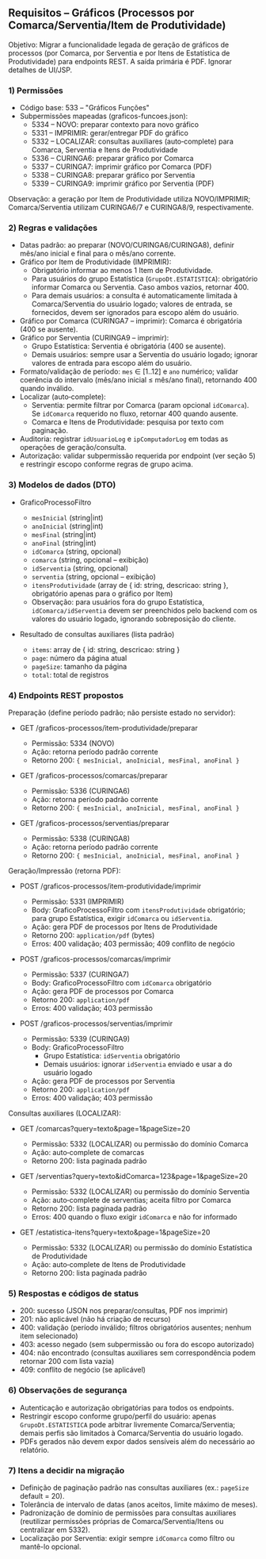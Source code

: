 ## Requisitos – Gráficos (Processos por Comarca/Serventia/Item de Produtividade)

Objetivo: Migrar a funcionalidade legada de geração de gráficos de processos (por Comarca, por Serventia e por Itens de Estatística de Produtividade) para endpoints REST. A saída primária é PDF. Ignorar detalhes de UI/JSP.

### 1) Permissões
- Código base: 533 – "Gráficos Funções"
- Subpermissões mapeadas (graficos-funcoes.json):
  - 5334 – NOVO: preparar contexto para novo gráfico
  - 5331 – IMPRIMIR: gerar/entregar PDF do gráfico
  - 5332 – LOCALIZAR: consultas auxiliares (auto‑complete) para Comarca, Serventia e Itens de Produtividade
  - 5336 – CURINGA6: preparar gráfico por Comarca
  - 5337 – CURINGA7: imprimir gráfico por Comarca (PDF)
  - 5338 – CURINGA8: preparar gráfico por Serventia
  - 5339 – CURINGA9: imprimir gráfico por Serventia (PDF)

Observação: a geração por Item de Produtividade utiliza NOVO/IMPRIMIR; Comarca/Serventia utilizam CURINGA6/7 e CURINGA8/9, respectivamente.

### 2) Regras e validações
- Datas padrão: ao preparar (NOVO/CURINGA6/CURINGA8), definir mês/ano inicial e final para o mês/ano corrente.
- Gráfico por Item de Produtividade (IMPRIMIR):
  - Obrigatório informar ao menos 1 Item de Produtividade.
  - Para usuários do grupo Estatística (`GrupoDt.ESTATISTICA`): obrigatório informar Comarca ou Serventia. Caso ambos vazios, retornar 400.
  - Para demais usuários: a consulta é automaticamente limitada à Comarca/Serventia do usuário logado; valores de entrada, se fornecidos, devem ser ignorados para escopo além do usuário.
- Gráfico por Comarca (CURINGA7 – imprimir): Comarca é obrigatória (400 se ausente).
- Gráfico por Serventia (CURINGA9 – imprimir):
  - Grupo Estatística: Serventia é obrigatória (400 se ausente).
  - Demais usuários: sempre usar a Serventia do usuário logado; ignorar valores de entrada para escopo além do usuário.
- Formato/validação de período: `mes` ∈ [1..12] e `ano` numérico; validar coerência do intervalo (mês/ano inicial ≤ mês/ano final), retornando 400 quando inválido.
- Localizar (auto‑complete):
  - Serventia: permite filtrar por Comarca (param opcional `idComarca`). Se `idComarca` requerido no fluxo, retornar 400 quando ausente.
  - Comarca e Itens de Produtividade: pesquisa por texto com paginação.
- Auditoria: registrar `idUsuarioLog` e `ipComputadorLog` em todas as operações de geração/consulta.
- Autorização: validar subpermissão requerida por endpoint (ver seção 5) e restringir escopo conforme regras de grupo acima.

### 3) Modelos de dados (DTO)
- GraficoProcessoFiltro
  - `mesInicial` (string|int)
  - `anoInicial` (string|int)
  - `mesFinal` (string|int)
  - `anoFinal` (string|int)
  - `idComarca` (string, opcional)
  - `comarca` (string, opcional – exibição)
  - `idServentia` (string, opcional)
  - `serventia` (string, opcional – exibição)
  - `itensProdutividade` (array de { id: string, descricao: string }, obrigatório apenas para o gráfico por Item)
  - Observação: para usuários fora do grupo Estatística, `idComarca/idServentia` devem ser preenchidos pelo backend com os valores do usuário logado, ignorando sobreposição do cliente.

- Resultado de consultas auxiliares (lista padrão)
  - `items`: array de { id: string, descricao: string }
  - `page`: número da página atual
  - `pageSize`: tamanho da página
  - `total`: total de registros

### 4) Endpoints REST propostos

Preparação (define período padrão; não persiste estado no servidor):
- GET /graficos-processos/item-produtividade/preparar
  - Permissão: 5334 (NOVO)
  - Ação: retorna período padrão corrente
  - Retorno 200: `{ mesInicial, anoInicial, mesFinal, anoFinal }`

- GET /graficos-processos/comarcas/preparar
  - Permissão: 5336 (CURINGA6)
  - Ação: retorna período padrão corrente
  - Retorno 200: `{ mesInicial, anoInicial, mesFinal, anoFinal }`

- GET /graficos-processos/serventias/preparar
  - Permissão: 5338 (CURINGA8)
  - Ação: retorna período padrão corrente
  - Retorno 200: `{ mesInicial, anoInicial, mesFinal, anoFinal }`

Geração/Impressão (retorna PDF):
- POST /graficos-processos/item-produtividade/imprimir
  - Permissão: 5331 (IMPRIMIR)
  - Body: GraficoProcessoFiltro com `itensProdutividade` obrigatório; para grupo Estatística, exigir `idComarca` ou `idServentia`.
  - Ação: gera PDF de processos por Itens de Produtividade
  - Retorno 200: `application/pdf` (bytes)
  - Erros: 400 validação; 403 permissão; 409 conflito de negócio

- POST /graficos-processos/comarcas/imprimir
  - Permissão: 5337 (CURINGA7)
  - Body: GraficoProcessoFiltro com `idComarca` obrigatório
  - Ação: gera PDF de processos por Comarca
  - Retorno 200: `application/pdf`
  - Erros: 400 validação; 403 permissão

- POST /graficos-processos/serventias/imprimir
  - Permissão: 5339 (CURINGA9)
  - Body: GraficoProcessoFiltro
    - Grupo Estatística: `idServentia` obrigatório
    - Demais usuários: ignorar `idServentia` enviado e usar a do usuário logado
  - Ação: gera PDF de processos por Serventia
  - Retorno 200: `application/pdf`
  - Erros: 400 validação; 403 permissão

Consultas auxiliares (LOCALIZAR):
- GET /comarcas?query=texto&page=1&pageSize=20
  - Permissão: 5332 (LOCALIZAR) ou permissão do domínio Comarca
  - Ação: auto‑complete de comarcas
  - Retorno 200: lista paginada padrão

- GET /serventias?query=texto&idComarca=123&page=1&pageSize=20
  - Permissão: 5332 (LOCALIZAR) ou permissão do domínio Serventia
  - Ação: auto‑complete de serventias; aceita filtro por Comarca
  - Retorno 200: lista paginada padrão
  - Erros: 400 quando o fluxo exigir `idComarca` e não for informado

- GET /estatistica-itens?query=texto&page=1&pageSize=20
  - Permissão: 5332 (LOCALIZAR) ou permissão do domínio Estatística de Produtividade
  - Ação: auto‑complete de Itens de Produtividade
  - Retorno 200: lista paginada padrão

### 5) Respostas e códigos de status
- 200: sucesso (JSON nos preparar/consultas, PDF nos imprimir)
- 201: não aplicável (não há criação de recurso)
- 400: validação (período inválido; filtros obrigatórios ausentes; nenhum item selecionado)
- 403: acesso negado (sem subpermissão ou fora do escopo autorizado)
- 404: não encontrado (consultas auxiliares sem correspondência podem retornar 200 com lista vazia)
- 409: conflito de negócio (se aplicável)

### 6) Observações de segurança
- Autenticação e autorização obrigatórias para todos os endpoints.
- Restringir escopo conforme grupo/perfil do usuário: apenas `GrupoDt.ESTATISTICA` pode arbitrar livremente Comarca/Serventia; demais perfis são limitados à Comarca/Serventia do usuário logado.
- PDFs gerados não devem expor dados sensíveis além do necessário ao relatório.

### 7) Itens a decidir na migração
- Definição de paginação padrão nas consultas auxiliares (ex.: `pageSize` default = 20).
- Tolerância de intervalo de datas (anos aceitos, limite máximo de meses).
- Padronização de domínio de permissões para consultas auxiliares (reutilizar permissões próprias de Comarca/Serventia/Itens ou centralizar em 5332).
- Localização por Serventia: exigir sempre `idComarca` como filtro ou mantê-lo opcional.


